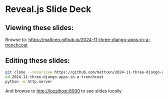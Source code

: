 # Reveal.js Slide Deck

## Viewing these slides:

Browse to: <https://mattcen.github.io/2024-11-three-django-apps-in-a-trenchcoat>

## Editing these slides:

```bash
git clone --recursive https://github.com/mattcen/2024-11-three-django-apps-in-a-trenchcoat
cd 2024-11-three-django-apps-in-a-trenchcoat
python -m http.server
```

And browse to <http://localhost:8000> to see slides locally
